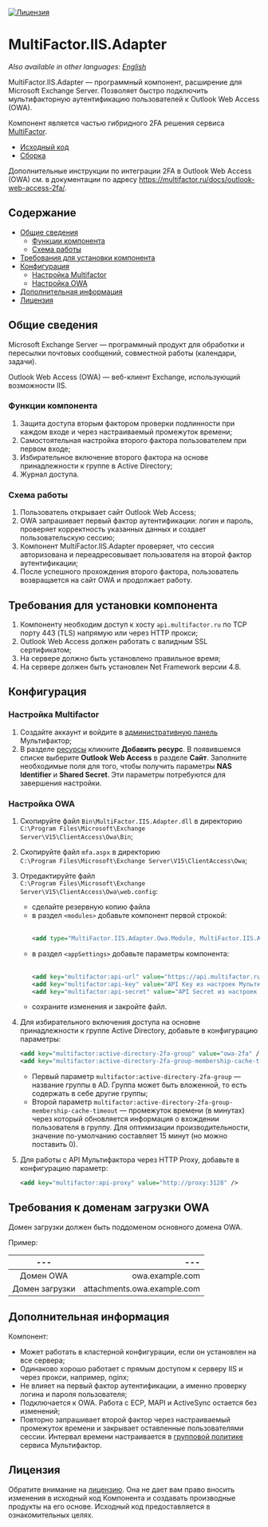 [![Лицензия](https://img.shields.io/badge/license-view-orange)](LICENSE.ru.md)

# MultiFactor.IIS.Adapter

_Also available in other languages: [English](README.md)_

MultiFactor.IIS.Adapter &mdash; программный компонент, расширение для Microsoft Exchange Server. Позволяет быстро подключить мультифакторную аутентификацию пользователей к Outlook Web Access (OWA). 

Компонент является частью гибридного 2FA решения сервиса <a href="https://multifactor.ru/" target="_blank">MultiFactor</a>.

* <a href="https://github.com/MultifactorLab/MultiFactor.IIS.Adapter" target="_blank">Исходный код</a>
* <a href="https://github.com/MultifactorLab/MultiFactor.IIS.Adapter/releases" target="_blank">Сборка</a>

Дополнительные инструкции по интеграции 2FA в Outlook Web Access (OWA) см. в документации по адресу https://multifactor.ru/docs/outlook-web-access-2fa/.

## Содержание

- [Общие сведения](#общие-сведения)
  - [Функции компонента](#функции-компонента)
  - [Схема работы](#схема-работы)
- [Требования для установки компонента](#требования-для-установки-компонента)
- [Конфигурация](#конфигурация)
  - [Настройка Multifactor](#настройка-multifactor)
  - [Настройка OWA](#настройка-owa)
- [Дополнительная информация](#дополнительная-информация)
- [Лицензия](#лицензия)

## Общие сведения

Microsoft Exchange Server — программный продукт для обработки и пересылки почтовых сообщений, совместной работы (календари, задачи).

Outlook Web Access (OWA) — веб-клиент Exchange, использующий возможности IIS.

### Функции компонента

1. Защита доступа вторым фактором проверки подлинности при каждом входе и через настраиваемый промежуток времени;
2. Самостоятельная настройка второго фактора пользователем при первом входе;
3. Избирательное включение второго фактора на основе принадлежности к группе в Active Directory;
4. Журнал доступа.

### Схема работы

1. Пользователь открывает сайт Outlook Web Access;
2. OWA запрашивает первый фактор аутентификации: логин и пароль, проверяет корректность указанных данных и создает пользовательскую сессию;
3. Компонент MultiFactor.IIS.Adapter проверяет, что сессия авторизована и переадресовывает пользователя на второй фактор аутентификации;
4. После успешного прохождения второго фактора, пользователь возвращается на сайт OWA и продолжает работу.

## Требования для установки компонента

1. Компоненту необходим доступ к хосту ```api.multifactor.ru``` по TCP порту 443 (TLS) напрямую или через HTTP прокси;
2. Outlook Web Access должен работать с валидным SSL сертификатом;
3. На сервере должно быть установлено правильное время;
4. На сервере должен быть установлен Net Framework версии 4.8.

## Конфигурация

### Настройка Multifactor

1. Создайте аккаунт и войдите в <a href="https://admin.multifactor.ru" target="_blank">административную панель</a> Мультифактор;
2. В разделе <a href="https://admin.multifactor.ru/resources" target="_blank">ресурсы</a> кликните **Добавить ресурс**. В появившемся списке выберите **Outlook Web Access** в разделе **Сайт**. Заполните необходимые поля для того, чтобы получить параметры **NAS Identifier** и **Shared Secret**. Эти параметры потребуются для завершения настройки.

### Настройка OWA

1. Скопируйте файл ``Bin\MultiFactor.IIS.Adapter.dll`` в директорию <br/>``C:\Program Files\Microsoft\Exchange Server\V15\ClientAccess\Owa\Bin``;
2. Скопируйте файл ``mfa.aspx`` в директорию <br/>``C:\Program Files\Microsoft\Exchange Server\V15\ClientAccess\Owa``;
3. Отредактируйте файл <br/>``C:\Program Files\Microsoft\Exchange Server\V15\ClientAccess\Owa\web.config``:
   - сделайте резервную копию файла
   - в раздел ```<modules>``` добавьте компонент первой строкой:<br/><br/>
     ```xml
     <add type="MultiFactor.IIS.Adapter.Owa.Module, MultiFactor.IIS.Adapter" name="MFA" />
     ```
   - в раздел ```<appSettings>``` добавьте параметры компонента:<br/><br/>
     ```xml
     <add key="multifactor:api-url" value="https://api.multifactor.ru" />
     <add key="multifactor:api-key" value="API Key из настроек Мультифактора" />
     <add key="multifactor:api-secret" value="API Secret из настроек Мультифактора" />
     ```
   - сохраните изменения и закройте файл.
4. Для избирательного включения доступа на основне принадлежности к группе Active Directory, добавьте в конфигурацию параметры:

   ```xml
   <add key="multifactor:active-directory-2fa-group" value="owa-2fa" />
   <add key="multifactor:active-directory-2fa-group-membership-cache-timeout" value="15"/>
   ```
   * Первый параметр ``multifactor:active-directory-2fa-group`` &mdash; название группы в AD. Группа может быть вложенной, то есть содержать в себе другие группы;
   * Второй параметр ``multifactor:active-directory-2fa-group-membership-cache-timeout`` &mdash; промежуток времени (в минутах) через который обновляется информация о вхождении пользователя в группу. Для оптимизации производительности, значение по-умолчанию составляет 15 минут (но можно поставить 0).

5. Для работы с API Мультифактора через HTTP Proxy, добавьте в конфигурацию параметр:

   ```xml
   <add key="multifactor:api-proxy" value="http://proxy:3128" />
   ```

## Требования к доменам загрузки OWA

Домен загрузки должен быть поддоменом основного домена OWA.

Пример:

|      ---       |                         --- |
|:--------------:|----------------------------:|
|   Домен OWA    |             owa.example.com |
| Домен загрузки | attachments.owa.example.com |

## Дополнительная информация

Компонент:

* Может работать в кластерной конфигурации, если он установлен на все сервера;
* Одинаково хорошо работает с прямым доступом к серверу IIS и через прокси, например, nginx;
* Не влияет на первый фактор аутентификации, а именно проверку логина и пароля пользователя;
* Подключается к OWA. Работа с ECP, MAPI и ActiveSync остается без изменений;
* Повторно запрашивает второй фактор через настраиваемый промежуток времени и закрывает оставленные пользователями сессии. Интервал времени настраивается в <a href="https://admin.multifactor.ru/groups" target="_blank">групповой политике</a> сервиса Мультифактор.

## Лицензия

Обратите внимание на [лицензию](LICENSE.ru.md). Она не дает вам право вносить изменения в исходный код Компонента и создавать производные продукты на его основе. Исходный код предоставляется в ознакомительных целях.